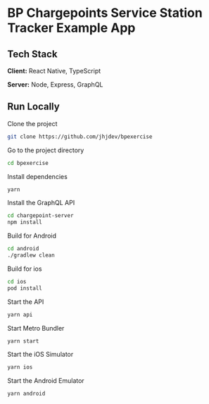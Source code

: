 # BP Chargepoints Service Station Tracker Example App

## Tech Stack

**Client:** React Native, TypeScript

**Server:** Node, Express, GraphQL

## Run Locally

Clone the project

```bash
git clone https://github.com/jhjdev/bpexercise
```

Go to the project directory

```bash
cd bpexercise
```

Install dependencies

```bash
yarn
```

Install the GraphQL API

```bash
cd chargepoint-server
npm install
```

Build for Android

```bash
cd android
./gradlew clean
```

Build for ios

```bash
cd ios
pod install
```

Start the API

```bash
yarn api
```

Start Metro Bundler

```bash
yarn start
```

Start the iOS Simulator

```bash
yarn ios
```

Start the Android Emulator

```bash
yarn android
```

